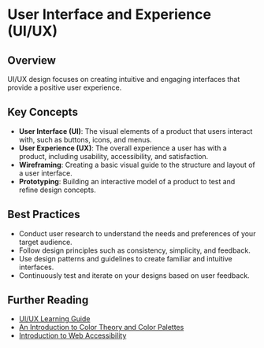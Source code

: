 # User Interface and Experience (UI/UX)

## Overview

UI/UX design focuses on creating intuitive and engaging interfaces that provide a positive user experience.

## Key Concepts

- **User Interface (UI)**: The visual elements of a product that users interact with, such as buttons, icons, and menus.
- **User Experience (UX)**: The overall experience a user has with a product, including usability, accessibility, and satisfaction.
- **Wireframing**: Creating a basic visual guide to the structure and layout of a user interface.
- **Prototyping**: Building an interactive model of a product to test and refine design concepts.

## Best Practices

- Conduct user research to understand the needs and preferences of your target audience.
- Follow design principles such as consistency, simplicity, and feedback.
- Use design patterns and guidelines to create familiar and intuitive interfaces.
- Continuously test and iterate on your designs based on user feedback.

## Further Reading

- [UI/UX Learning Guide](https://github.com/hendurhance/ui-ux)
- [An Introduction to Color Theory and Color Palettes](https://careerfoundry.com/en/blog/ui-design/introduction-to-color-theory-and-color-palettes/)
- [Introduction to Web Accessibility](https://www.w3.org/WAI/fundamentals/accessibility-intro/)
